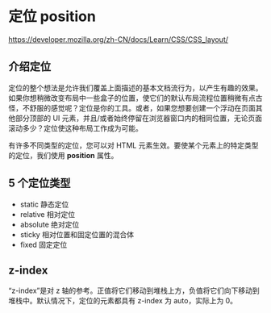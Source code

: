 # 定位 position

https://developer.mozilla.org/zh-CN/docs/Learn/CSS/CSS_layout/

## 介绍定位

定位的整个想法是允许我们覆盖上面描述的基本文档流行为，以产生有趣的效果。如果你想稍微改变布局中一些盒子的位置，使它们的默认布局流程位置稍微有点古怪，不舒服的感觉呢？定位是你的工具。或者，如果您想要创建一个浮动在页面其他部分顶部的 UI 元素，并且/或者始终停留在浏览器窗口内的相同位置，无论页面滚动多少？定位使这种布局工作成为可能。

有许多不同类型的定位，您可以对 HTML 元素生效。要使某个元素上的特定类型的定位，我们使用 **position** 属性。

## 5 个定位类型

- static 静态定位
- relative 相对定位
- absolute 绝对定位
- sticky 相对位置和固定位置的混合体
- fixed 固定定位

## z-index

“z-index”是对 z 轴的参考。正值将它们移动到堆栈上方，负值将它们向下移动到堆栈中。默认情况下，定位的元素都具有 z-index 为 auto，实际上为 0。
